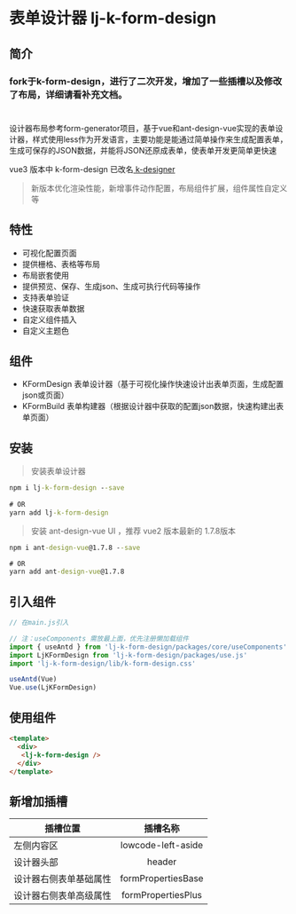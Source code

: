 # 表单设计器 lj-k-form-design



## 简介

### fork于k-form-design，进行了二次开发，增加了一些插槽以及修改了布局，详细请看补充文档。
#

设计器布局参考form-generator项目，基于vue和ant-design-vue实现的表单设计器，样式使用less作为开发语言，主要功能是能通过简单操作来生成配置表单，生成可保存的JSON数据，并能将JSON还原成表单，使表单开发更简单更快速


vue3 版本中 k-form-design 已改名[ k-designer](https://gitee.com/kcz66/k-designer)

> 新版本优化渲染性能，新增事件动作配置，布局组件扩展，组件属性自定义等

## 特性
- 可视化配置页面
- 提供栅格、表格等布局
- 布局嵌套使用
- 提供预览、保存、生成json、生成可执行代码等操作
- 支持表单验证
- 快速获取表单数据
- 自定义组件插入
- 自定义主题色

## 组件
- KFormDesign 表单设计器（基于可视化操作快速设计出表单页面，生成配置json或页面）
- KFormBuild 表单构建器（根据设计器中获取的配置json数据，快速构建出表单页面）



## 安装

> 安装表单设计器

```cmd
npm i lj-k-form-design --save
 
# OR
yarn add lj-k-form-design
```

> 安装 ant-design-vue UI ，推荐 vue2 版本最新的 1.7.8版本

```cmd
npm i ant-design-vue@1.7.8 --save

# OR
yarn add ant-design-vue@1.7.8
```

### 

## 引入组件

``` javascript
// 在main.js引入

// 注：useComponents 需放最上面，优先注册懒加载组件
import { useAntd } from 'lj-k-form-design/packages/core/useComponents'
import LjKFormDesign from 'lj-k-form-design/packages/use.js'
import 'lj-k-form-design/lib/k-form-design.css'

useAntd(Vue)
Vue.use(LjKFormDesign)
```

## 使用组件
``` html
<template>
  <div>
   <lj-k-form-design />
  </div>
</template>
```

## 新增加插槽

插槽位置|插槽名称|
---|:--:
左侧内容区|lowcode-left-aside
设计器头部|header
设计器右侧表单基础属性 |formPropertiesBase
设计器右侧表单高级属性|formPropertiesPlus